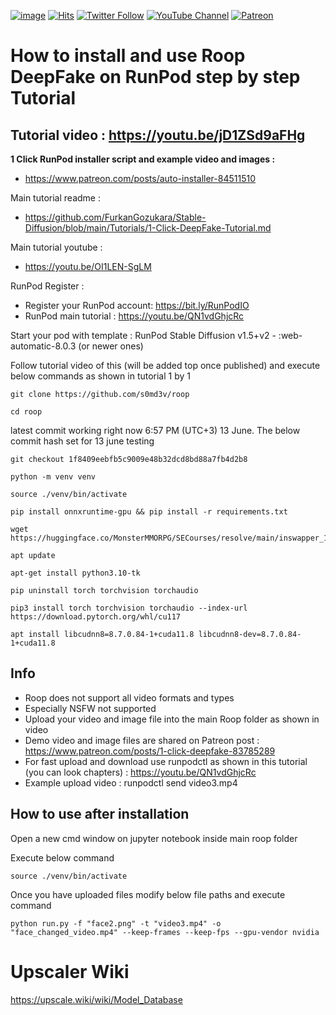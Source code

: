 [![image](https://img.shields.io/discord/772774097734074388?label=Discord&logo=discord)](https://discord.com/servers/software-engineering-courses-secourses-772774097734074388) [![Hits](https://hits.seeyoufarm.com/api/count/incr/badge.svg?url=https%3A%2F%2Fgithub.com%2FFurkanGozukara%2FStable-Diffusion%2Fedit%2Fmain%2FTutorials%2FHow-To-Use-Roop-DeepFake-On-RunPod.md&count_bg=%2379C83D&title_bg=%239E0F0F&icon=apachespark.svg&icon_color=%23E7E7E7&title=views&edge_flat=false)](https://hits.seeyoufarm.com) [![Twitter Follow](https://img.shields.io/twitter/follow/GozukaraFurkan?label=Follow&style=social)](https://twitter.com/GozukaraFurkan) [![YouTube Channel](https://img.shields.io/badge/YouTube-Channel-red?style=for-the-badge&logo=youtube)](https://www.youtube.com/SECourses) [![Patreon](https://img.shields.io/badge/Patreon-Support%20Me-f96854?style=for-the-badge&logo=patreon)](https://www.patreon.com/your_patreon_page)

# How to install and use Roop DeepFake on RunPod step by step Tutorial

## Tutorial video : https://youtu.be/jD1ZSd9aFHg

**1 Click RunPod installer script and example video and images :** 
* https://www.patreon.com/posts/auto-installer-84511510

Main tutorial readme : 
* https://github.com/FurkanGozukara/Stable-Diffusion/blob/main/Tutorials/1-Click-DeepFake-Tutorial.md

Main tutorial youtube : 
* https://youtu.be/OI1LEN-SgLM

RunPod Register :
* Register your RunPod account: https://bit.ly/RunPodIO
* RunPod main tutorial : https://youtu.be/QN1vdGhjcRc

Start your pod with template : RunPod Stable Diffusion v1.5+v2 - :web-automatic-8.0.3 (or newer ones)

Follow tutorial video of this (will be added top once published) and execute below commands as shown in tutorial 1 by 1

```
git clone https://github.com/s0md3v/roop
```

```
cd roop
```

latest commit working right now 6:57 PM (UTC+3) 13 June. The below commit hash set for 13 june testing
```
git checkout 1f8409eebfb5c9009e48b32dcd8bd88a7fb4d2b8
```

```
python -m venv venv
```

```
source ./venv/bin/activate
```

```
pip install onnxruntime-gpu && pip install -r requirements.txt
```

```
wget https://huggingface.co/MonsterMMORPG/SECourses/resolve/main/inswapper_128.onnx
```

```
apt update
```

```
apt-get install python3.10-tk
```

```
pip uninstall torch torchvision torchaudio
```

```
pip3 install torch torchvision torchaudio --index-url https://download.pytorch.org/whl/cu117
```

```
apt install libcudnn8=8.7.0.84-1+cuda11.8 libcudnn8-dev=8.7.0.84-1+cuda11.8
```

## Info
* Roop does not support all video formats and types
* Especially NSFW not supported
* Upload your video and image file into the main Roop folder as shown in video
* Demo video and image files are shared on Patreon post : https://www.patreon.com/posts/1-click-deepfake-83785289
* For fast upload and download use runpodctl as shown in this tutorial (you can look chapters) : https://youtu.be/QN1vdGhjcRc
* Example upload video : runpodctl send video3.mp4

## How to use after installation

Open a new cmd window on jupyter notebook inside main roop folder

Execute below command

```
source ./venv/bin/activate
```

Once you have uploaded files modify below file paths and execute command

```
python run.py -f "face2.png" -t "video3.mp4" -o "face_changed_video.mp4" --keep-frames --keep-fps --gpu-vendor nvidia
```

# Upscaler Wiki
https://upscale.wiki/wiki/Model_Database
